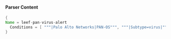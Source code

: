 #### Parser Content
```Java
{
Name = leef-pan-virus-alert
  Conditions = [ """|Palo Alto Networks|PAN-OS""", """|Subtype=virus|""" ]
}
```